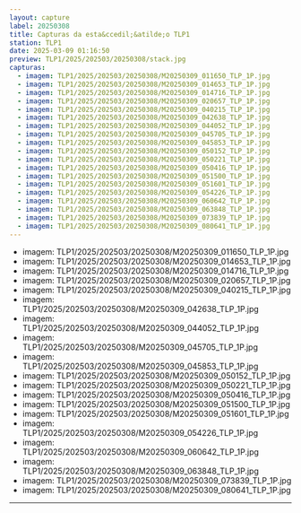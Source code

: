 ```yaml
---
layout: capture
label: 20250308
title: Capturas da esta&ccedil;&atilde;o TLP1
station: TLP1
date: 2025-03-09 01:16:50
preview: TLP1/2025/202503/20250308/stack.jpg
capturas:
  - imagem: TLP1/2025/202503/20250308/M20250309_011650_TLP_1P.jpg
  - imagem: TLP1/2025/202503/20250308/M20250309_014653_TLP_1P.jpg
  - imagem: TLP1/2025/202503/20250308/M20250309_014716_TLP_1P.jpg
  - imagem: TLP1/2025/202503/20250308/M20250309_020657_TLP_1P.jpg
  - imagem: TLP1/2025/202503/20250308/M20250309_040215_TLP_1P.jpg
  - imagem: TLP1/2025/202503/20250308/M20250309_042638_TLP_1P.jpg
  - imagem: TLP1/2025/202503/20250308/M20250309_044052_TLP_1P.jpg
  - imagem: TLP1/2025/202503/20250308/M20250309_045705_TLP_1P.jpg
  - imagem: TLP1/2025/202503/20250308/M20250309_045853_TLP_1P.jpg
  - imagem: TLP1/2025/202503/20250308/M20250309_050152_TLP_1P.jpg
  - imagem: TLP1/2025/202503/20250308/M20250309_050221_TLP_1P.jpg
  - imagem: TLP1/2025/202503/20250308/M20250309_050416_TLP_1P.jpg
  - imagem: TLP1/2025/202503/20250308/M20250309_051500_TLP_1P.jpg
  - imagem: TLP1/2025/202503/20250308/M20250309_051601_TLP_1P.jpg
  - imagem: TLP1/2025/202503/20250308/M20250309_054226_TLP_1P.jpg
  - imagem: TLP1/2025/202503/20250308/M20250309_060642_TLP_1P.jpg
  - imagem: TLP1/2025/202503/20250308/M20250309_063848_TLP_1P.jpg
  - imagem: TLP1/2025/202503/20250308/M20250309_073839_TLP_1P.jpg
  - imagem: TLP1/2025/202503/20250308/M20250309_080641_TLP_1P.jpg
---
```

  - imagem: TLP1/2025/202503/20250308/M20250309_011650_TLP_1P.jpg
  - imagem: TLP1/2025/202503/20250308/M20250309_014653_TLP_1P.jpg
  - imagem: TLP1/2025/202503/20250308/M20250309_014716_TLP_1P.jpg
  - imagem: TLP1/2025/202503/20250308/M20250309_020657_TLP_1P.jpg
  - imagem: TLP1/2025/202503/20250308/M20250309_040215_TLP_1P.jpg
  - imagem: TLP1/2025/202503/20250308/M20250309_042638_TLP_1P.jpg
  - imagem: TLP1/2025/202503/20250308/M20250309_044052_TLP_1P.jpg
  - imagem: TLP1/2025/202503/20250308/M20250309_045705_TLP_1P.jpg
  - imagem: TLP1/2025/202503/20250308/M20250309_045853_TLP_1P.jpg
  - imagem: TLP1/2025/202503/20250308/M20250309_050152_TLP_1P.jpg
  - imagem: TLP1/2025/202503/20250308/M20250309_050221_TLP_1P.jpg
  - imagem: TLP1/2025/202503/20250308/M20250309_050416_TLP_1P.jpg
  - imagem: TLP1/2025/202503/20250308/M20250309_051500_TLP_1P.jpg
  - imagem: TLP1/2025/202503/20250308/M20250309_051601_TLP_1P.jpg
  - imagem: TLP1/2025/202503/20250308/M20250309_054226_TLP_1P.jpg
  - imagem: TLP1/2025/202503/20250308/M20250309_060642_TLP_1P.jpg
  - imagem: TLP1/2025/202503/20250308/M20250309_063848_TLP_1P.jpg
  - imagem: TLP1/2025/202503/20250308/M20250309_073839_TLP_1P.jpg
  - imagem: TLP1/2025/202503/20250308/M20250309_080641_TLP_1P.jpg
---
